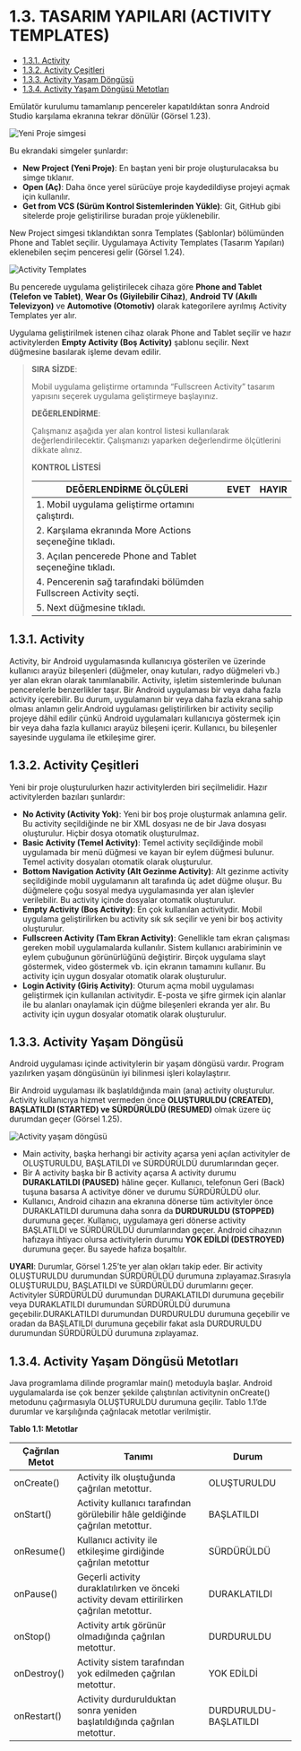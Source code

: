 # 1.3. TASARIM YAPILARI (ACTIVITY TEMPLATES)

- <a href="#1.3.1.">1.3.1. Activity</a> 
- <a href="#1.3.2.">1.3.2. Activity Çeşitleri</a> 
- <a href="#1.3.3.">1.3.3. Activity Yaşam Döngüsü</a> 
- <a href="#1.3.4.">1.3.4. Activity Yaşam Döngüsü Metotları</a> 

Emülatör kurulumu tamamlanıp pencereler kapatıldıktan sonra Android Studio karşılama ekranına tekrar dönülür (Görsel 1.23).

![Yeni Proje simgesi](./mobil-uygulama-gelistirmeye-hazirlik/gorsel-1.23-yeni-proje-simgesi.png)

Bu ekrandaki simgeler şunlardır:

- **New Project (Yeni Proje)**: En baştan yeni bir proje oluşturulacaksa bu simge tıklanır.
- **Open (Aç)**: Daha önce yerel sürücüye proje kaydedildiyse projeyi açmak için kullanılır.
- **Get from VCS (Sürüm Kontrol Sistemlerinden Yükle)**: Git, GitHub gibi sitelerde proje geliştirilirse buradan proje yüklenebilir.

New Project simgesi tıklandıktan sonra Templates (Şablonlar) bölümünden Phone and Tablet
seçilir. Uygulamaya Activity Templates (Tasarım Yapıları) eklenebilen seçim penceresi gelir (Görsel 1.24).

![Activity Templates](./mobil-uygulama-gelistirmeye-hazirlik/gorsel-1.24-activity-templates.png)

Bu pencerede uygulama geliştirilecek cihaza göre **Phone and Tablet (Telefon ve Tablet)**, **Wear Os (Giyilebilir Cihaz)**, **Android TV (Akıllı Televizyon)** ve **Automotive (Otomotiv)** olarak kategorilere ayrılmış Activity Templates yer alır.

Uygulama geliştirilmek istenen cihaz olarak Phone and Tablet seçilir ve hazır activitylerden **Empty Activity (Boş Activity)** şablonu seçilir. Next düğmesine basılarak işleme devam edilir. 

>**SIRA SİZDE**: 
>
>Mobil uygulama geliştirme ortamında “Fullscreen Activity” tasarım yapısını seçerek uygulama geliştirmeye başlayınız.
>
>**DEĞERLENDİRME**:
>
>Çalışmanız aşağıda yer alan kontrol listesi kullanılarak değerlendirilecektir. Çalışmanızı yaparken değerlendirme ölçütlerini dikkate alınız.
>
>**KONTROL LİSTESİ**
>
>| DEĞERLENDİRME ÖLÇÜLERİ                                            | EVET | HAYIR |
>| ----------------------------------------------------------------- | ---- | ----- |
>| 1. Mobil uygulama geliştirme ortamını çalıştırdı.                 |
>| 2. Karşılama ekranında More Actions seçeneğine tıkladı.           |
>| 3. Açılan pencerede Phone and Tablet seçeneğine tıkladı.          |
>| 4. Pencerenin sağ tarafındaki bölümden Fullscreen Activity seçti. |
>| 5. Next düğmesine tıkladı.                                        |

<h2 id="1.3.1.">1.3.1. Activity</h2>

Activity, bir Android uygulamasında kullanıcıya gösterilen ve üzerinde kullanıcı arayüz bileşenleri (düğmeler, onay kutuları, radyo düğmeleri vb.) yer alan ekran olarak tanımlanabilir. Activity, işletim sistemlerinde bulunan pencerelerle benzerlikler taşır. Bir Android uygulaması bir veya daha fazla activity içerebilir. Bu durum, uygulamanın bir veya daha fazla ekrana sahip olması anlamın gelir.Android uygulaması geliştirilirken bir activity seçilip projeye dâhil edilir çünkü Android uygulamaları kullanıcıya göstermek için bir veya daha fazla kullanıcı arayüz bileşeni içerir. Kullanıcı, bu bileşenler sayesinde uygulama ile etkileşime girer.

<h2 id="1.3.2.">1.3.2. Activity Çeşitleri</h2>

Yeni bir proje oluşturulurken hazır activitylerden biri seçilmelidir. Hazır activitylerden bazıları şunlardır:
- **No Activity (Activity Yok)**: Yeni bir boş proje oluşturmak anlamına gelir. Bu activity seçildiğinde ne bir XML dosyası ne de bir Java dosyası oluşturulur. Hiçbir dosya otomatik oluşturulmaz.
- **Basic Activity (Temel Activity)**: Temel activity seçildiğinde mobil uygulamada bir menü düğmesi ve kayan bir eylem düğmesi bulunur. Temel activity dosyaları otomatik olarak oluşturulur.
- **Bottom Navigation Activity (Alt Gezinme Activity)**: Alt gezinme activity seçildiğinde mobil uygulamanın alt tarafında üç adet düğme oluşur. Bu düğmelere çoğu sosyal medya uygulamasında yer alan işlevler verilebilir. Bu activity içinde dosyalar otomatik oluşturulur.
- **Empty Activity (Boş Activity)**: En çok kullanılan activitydir. Mobil uygulama geliştirilirken bu activity sık sık seçilir ve yeni bir boş activity oluşturulur.
- **Fullscreen Activity (Tam Ekran Activity)**: Genellikle tam ekran çalışması gereken mobil uygulamalarda kullanılır. Sistem kullanıcı arabiriminin ve eylem çubuğunun görünürlüğünü değiştirir. Birçok uygulama slayt göstermek, video göstermek vb. için ekranın tamamını kullanır. Bu activity için uygun dosyalar otomatik olarak oluşturulur.
- **Login Activity (Giriş Activity)**: Oturum açma mobil uygulaması geliştirmek için kullanılan activitydir. E-posta ve şifre girmek için alanlar ile bu alanları onaylamak için düğme bileşenleri ekranda yer alır. Bu activity için uygun dosyalar otomatik olarak oluşturulur.

<h2 id="1.3.3.">1.3.3. Activity Yaşam Döngüsü</h2>

Android uygulaması içinde activitylerin bir yaşam döngüsü vardır. Program yazılırken yaşam döngüsünün iyi bilinmesi işleri kolaylaştırır.

Bir Android uygulaması ilk başlatıldığında main (ana) activity oluşturulur. Activity kullanıcıya hizmet vermeden önce **OLUŞTURULDU (CREATED), BAŞLATILDI (STARTED) ve SÜRDÜRÜLDÜ (RESUMED)** olmak üzere üç durumdan geçer (Görsel 1.25).

![Activity yaşam döngüsü](./mobil-uygulama-gelistirmeye-hazirlik/gorsel-1.25-activity-yasam-dongusu.png)

- Main activity, başka herhangi bir activity açarsa yeni açılan activityler de OLUŞTURULDU, BAŞLATILDI ve SÜRDÜRÜLDÜ durumlarından geçer.
- Bir A activity başka bir B activity açarsa A activity durumu **DURAKLATILDI (PAUSED)** hâline geçer. Kullanıcı, telefonun Geri (Back) tuşuna basarsa A activitye döner ve durumu SÜRDÜRÜLDÜ olur.
- Kullanıcı, Android cihazın ana ekranına dönerse tüm activityler önce DURAKLATILDI durumuna daha sonra da **DURDURULDU (STOPPED)** durumuna geçer. Kullanıcı, uygulamaya geri dönerse activity BAŞLATILDI ve SÜRDÜRÜLDÜ durumlarından geçer. Android cihazının hafızaya ihtiyacı olursa activitylerin durumu **YOK EDİLDİ (DESTROYED)** durumuna geçer. Bu sayede hafıza boşaltılır.

**UYARI**: Durumlar, Görsel 1.25’te yer alan okları takip eder. Bir activity OLUŞTURULDU durumundan SÜRDÜRÜLDÜ durumuna zıplayamaz.Sırasıyla OLUŞTURULDU, BAŞLATILDI ve SÜRDÜRÜLDÜ durumlarını geçer. Activityler SÜRDÜRÜLDÜ durumundan DURAKLATILDI durumuna geçebilir veya DURAKLATILDI durumundan SÜRDÜRÜLDÜ durumuna geçebilir.DURAKLATILDI durumundan DURDURULDU durumuna geçebilir ve oradan da BAŞLATILDI durumuna geçebilir fakat asla DURDURULDU durumundan SÜRDÜRÜLDÜ durumuna zıplayamaz. 

<h2 id="1.3.4.">1.3.4. Activity Yaşam Döngüsü Metotları</h2>

Java programlama dilinde programlar main() metoduyla başlar. Android uygulamalarda ise çok benzer şekilde çalıştırılan activitynin onCreate() metodunu çağırmasıyla OLUŞTURULDU durumuna geçilir. Tablo 1.1’de durumlar ve karşılığında çağrılacak metotlar verilmiştir.

**Tablo 1.1: Metotlar**

| Çağrılan Metot | Tanımı                                                                                    | Durum                 |
| -------------- | ----------------------------------------------------------------------------------------- | --------------------- |
| onCreate()     | Activity ilk oluştuğunda çağrılan metottur.                                               | OLUŞTURULDU           |
| onStart()      | Activity kullanıcı tarafından görülebilir hâle geldiğinde çağrılan metottur.              | BAŞLATILDI            |
| onResume()     | Kullanıcı activity ile etkileşime girdiğinde çağrılan metottur                            | SÜRDÜRÜLDÜ            |
| onPause()      | Geçerli activity duraklatılırken ve önceki activity devam ettirilirken çağrılan metottur. | DURAKLATILDI          |
| onStop()       | Activity artık görünür olmadığında çağrılan metottur.                                     | DURDURULDU            |
| onDestroy()    | Activity sistem tarafından yok edilmeden çağrılan metottur.                               | YOK EDİLDİ            |
| onRestart()    | Activity durdurulduktan sonra yeniden başlatıldığında çağrılan metottur.                  | DURDURULDU-BAŞLATILDI |